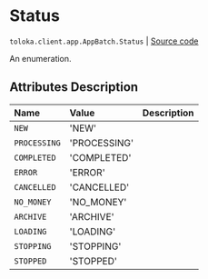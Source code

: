 # Status
`toloka.client.app.AppBatch.Status` | [Source code](https://github.com/Toloka/toloka-kit/blob/v1.2.0.post1/src/client/app/__init__.py#L233)

An enumeration.

## Attributes Description

| Name | Value | Description |
| :------| :-----------| :----------| 
`NEW`|'NEW'|
`PROCESSING`|'PROCESSING'|
`COMPLETED`|'COMPLETED'|
`ERROR`|'ERROR'|
`CANCELLED`|'CANCELLED'|
`NO_MONEY`|'NO_MONEY'|
`ARCHIVE`|'ARCHIVE'|
`LOADING`|'LOADING'|
`STOPPING`|'STOPPING'|
`STOPPED`|'STOPPED'|
